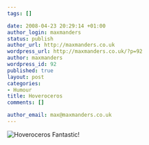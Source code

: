 ```yaml
--- 
tags: []

date: 2008-04-23 20:29:14 +01:00
author_login: maxmanders
status: publish
author_url: http://maxmanders.co.uk
wordpress_url: http://maxmanders.co.uk/?p=92
author: maxmanders
wordpress_id: 92
published: true
layout: post
categories: 
- Humour
title: Hoveroceros
comments: []

author_email: max@maxmanders.co.uk
---
```

<img class="aligncenter" src="http://icanhascheezburger.files.wordpress.com/2008/04/funny-pictures-hover-rhino.jpg" alt="Hoveroceros" />
Fantastic!
